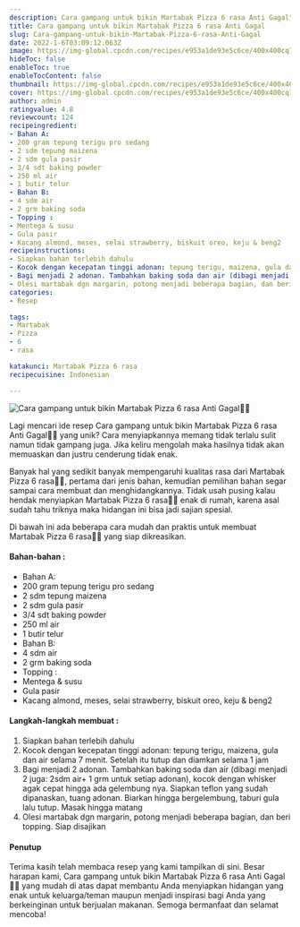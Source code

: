 ```yaml
---
description: Cara gampang untuk bikin Martabak Pizza 6 rasa Anti Gagal"
title: Cara gampang untuk bikin Martabak Pizza 6 rasa Anti Gagal
slug: Cara-gampang-untuk-bikin-Martabak-Pizza-6-rasa-Anti-Gagal
date: 2022-1-6T03:09:12.063Z
image: https://img-global.cpcdn.com/recipes/e953a1de93e5c6ce/400x400cq70/photo.jpg
hideToc: false
enableToc: true
enableTocContent: false
thumbnail: https://img-global.cpcdn.com/recipes/e953a1de93e5c6ce/400x400cq70/photo.jpg
cover: https://img-global.cpcdn.com/recipes/e953a1de93e5c6ce/400x400cq70/photo.jpg
author: admin
ratingvalue: 4.8
reviewcount: 124
recipeingredient:
- Bahan A:
- 200 gram tepung terigu pro sedang
- 2 sdm tepung maizena
- 2 sdm gula pasir
- 3/4 sdt baking powder
- 250 ml air
- 1 butir telur
- Bahan B:
- 4 sdm air
- 2 grm baking soda
- Topping :
- Mentega & susu
- Gula pasir
- Kacang almond, meses, selai strawberry, biskuit oreo, keju & beng2
recipeinstructions:
- Siapkan bahan terlebih dahulu
- Kocok dengan kecepatan tinggi adonan: tepung terigu, maizena, gula dan air selama 7 menit. Setelah itu tutup dan diamkan selama 1 jam
- Bagi menjadi 2 adonan. Tambahkan baking soda dan air (dibagi menjadi 2 juga: 2sdm air+ 1 grm untuk setiap adonan), kocok dengan whisker agak cepat hingga ada gelembung nya. Siapkan teflon yang sudah dipanaskan, tuang adonan. Biarkan hingga bergelembung, taburi gula lalu tutup. Masak hingga matang
- Olesi martabak dgn margarin, potong menjadi beberapa bagian, dan beri topping. Siap disajikan
categories:
- Resep

tags:
- Martabak
- Pizza
- 6
- rasa

katakunci: Martabak Pizza 6 rasa
recipecuisine: Indonesian

---
```


![Cara gampang untuk bikin Martabak Pizza 6 rasa Anti Gagal👩‍🍳](https://img-global.cpcdn.com/recipes/e953a1de93e5c6ce/400x400cq70/photo.jpg)

Lagi mencari ide resep Cara gampang untuk bikin Martabak Pizza 6 rasa Anti Gagal👩‍🍳 yang unik? Cara menyiapkannya memang tidak terlalu sulit namun tidak gampang juga. Jika keliru mengolah maka hasilnya tidak akan memuaskan dan justru cenderung tidak enak.

Banyak hal yang sedikit banyak mempengaruhi kualitas rasa dari Martabak Pizza 6 rasa👩‍🍳, pertama dari jenis bahan, kemudian pemilihan bahan segar sampai cara membuat dan menghidangkannya. Tidak usah pusing kalau hendak menyiapkan Martabak Pizza 6 rasa👩‍🍳 enak di rumah, karena asal sudah tahu triknya maka hidangan ini bisa jadi sajian spesial.

Di bawah ini ada beberapa cara mudah dan praktis untuk membuat Martabak Pizza 6 rasa👩‍🍳 yang siap dikreasikan.

<!--inarticleads1-->

#### Bahan-bahan :

- Bahan A:
- 200 gram tepung terigu pro sedang
- 2 sdm tepung maizena
- 2 sdm gula pasir
- 3/4 sdt baking powder
- 250 ml air
- 1 butir telur
- Bahan B:
- 4 sdm air
- 2 grm baking soda
- Topping :
- Mentega & susu
- Gula pasir
- Kacang almond, meses, selai strawberry, biskuit oreo, keju & beng2

<!--inarticleads2-->

#### Langkah-langkah membuat :

1. Siapkan bahan terlebih dahulu
1. Kocok dengan kecepatan tinggi adonan: tepung terigu, maizena, gula dan air selama 7 menit. Setelah itu tutup dan diamkan selama 1 jam
1. Bagi menjadi 2 adonan. Tambahkan baking soda dan air (dibagi menjadi 2 juga: 2sdm air+ 1 grm untuk setiap adonan), kocok dengan whisker agak cepat hingga ada gelembung nya. Siapkan teflon yang sudah dipanaskan, tuang adonan. Biarkan hingga bergelembung, taburi gula lalu tutup. Masak hingga matang
1. Olesi martabak dgn margarin, potong menjadi beberapa bagian, dan beri topping. Siap disajikan

#### Penutup

Terima kasih telah membaca resep yang kami tampilkan di sini. Besar harapan kami, Cara gampang untuk bikin Martabak Pizza 6 rasa Anti Gagal👩‍🍳 yang mudah di atas dapat membantu Anda menyiapkan hidangan yang enak untuk keluarga/teman maupun menjadi inspirasi bagi Anda yang berkeinginan untuk berjualan makanan. Semoga bermanfaat dan selamat mencoba!